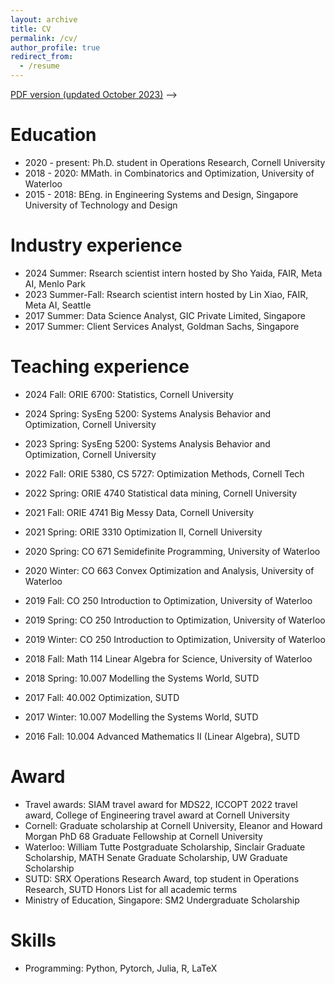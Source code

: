 ```yaml
---
layout: archive
title: CV
permalink: /cv/
author_profile: true
redirect_from:
  - /resume
---
```


<!-- <!-- {% include base_path %}
 -->
[PDF version (updated October 2023)](../files/Tao_Jiang_CV.pdf) -->

Education
======
* 2020 - present: Ph.D. student in Operations Research, Cornell University
* 2018 - 2020: MMath. in Combinatorics and Optimization, University of Waterloo
* 2015 - 2018: BEng. in Engineering Systems and Design, Singapore University of Technology and Design

Industry experience
======
* 2024 Summer: Rsearch scientist intern hosted by Sho Yaida, FAIR, Meta AI, Menlo Park
* 2023 Summer-Fall: Rsearch scientist intern hosted by Lin Xiao, FAIR, Meta AI, Seattle
* 2017 Summer: Data Science Analyst, GIC Private Limited, Singapore 
* 2017 Summer: Client Services Analyst, Goldman Sachs, Singapore 

Teaching experience
======
* 2024 Fall: ORIE 6700: Statistics, Cornell University
* 2024 Spring: SysEng 5200: Systems Analysis Behavior and Optimization, Cornell University
* 2023 Spring: SysEng 5200: Systems Analysis Behavior and Optimization, Cornell University
* 2022 Fall: ORIE 5380, CS 5727: Optimization Methods, Cornell Tech
* 2022 Spring: ORIE 4740 Statistical data mining, Cornell University
* 2021 Fall: ORIE 4741 Big Messy Data, Cornell University
* 2021 Spring: ORIE 3310 Optimization II, Cornell University

* 2020 Spring: CO 671 Semidefinite Programming, University of Waterloo
* 2020 Winter: CO 663 Convex Optimization and Analysis, University of Waterloo
* 2019 Fall: CO 250 Introduction to Optimization, University of Waterloo
* 2019 Spring: CO 250 Introduction to Optimization, University of Waterloo
* 2019 Winter: CO 250 Introduction to Optimization, University of Waterloo
* 2018 Fall: Math 114 Linear Algebra for Science, University of Waterloo

* 2018 Spring: 10.007 Modelling the Systems World, SUTD
* 2017 Fall: 40.002 Optimization, SUTD
* 2017 Winter: 10.007 Modelling the Systems World, SUTD
* 2016 Fall: 10.004 Advanced Mathematics II (Linear Algebra), SUTD

Award
======
* Travel awards: SIAM travel award for MDS22, ICCOPT 2022 travel award, College of Engineering travel award at Cornell University
* Cornell: Graduate scholarship at Cornell University, Eleanor and Howard Morgan PhD 68 Graduate Fellowship at Cornell University
* Waterloo: William Tutte Postgraduate Scholarship, Sinclair Graduate Scholarship, MATH Senate Graduate Scholarship, UW Graduate Scholarship
* SUTD: SRX Operations Research Award, top student in Operations Research, SUTD Honors List for all academic terms
* Ministry of Education, Singapore: SM2 Undergraduate Scholarship

Skills
======

* Programming: Python, Pytorch, Julia, R, LaTeX
<!-- * Modeling: Gurobi, AMPL -->
